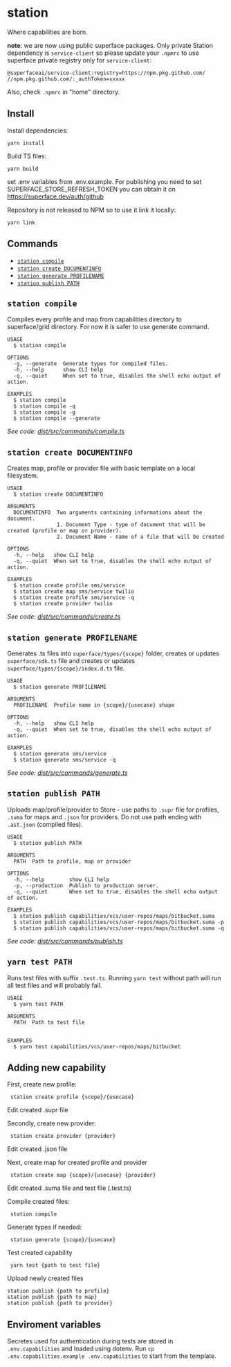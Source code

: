 # station
Where capabilities are born.

**note**: we are now using public superface packages. Only private Station dependency is `service-client` so please update your `.npmrc` to use superface private registry only for `service-client`:

```
@superfaceai/service-client:registry=https://npm.pkg.github.com/
//npm.pkg.github.com/:_authToken=xxxxx
```
Also, check `.npmrc` in "home" directory.

## Install

Install dependencies: 
```
yarn install
```

Build TS files:
```
yarn build
```
set .env variables from .env.example. For publishing you need to set SUPERFACE_STORE_REFRESH_TOKEN you can obtain it on https://superface.dev/auth/github

Repository is not released to NPM so to use it link it locally:
```
yarn link
```

## Commands
  <!-- commands -->
* [`station compile`](#station-compile)
* [`station create DOCUMENTINFO`](#station-create-documentinfo)
* [`station generate PROFILENAME`](#station-generate-profilename)
* [`station publish PATH`](#station-publish-path)

## `station compile`

Compiles every profile and map from capabilities directory to superface/grid directory. For now it is safer to use generate command.

```
USAGE
  $ station compile

OPTIONS
  -g, --generate  Generate types for compiled files.
  -h, --help      show CLI help
  -q, --quiet     When set to true, disables the shell echo output of action.

EXAMPLES
  $ station compile
  $ station compile -q
  $ station compile -g
  $ station compile --generate
```

_See code: [dist/src/commands/compile.ts](https://github.com/superfaceai/station/blob/v0.0.1/dist/src/commands/compile.ts)_

## `station create DOCUMENTINFO`

Creates map, profile or provider file with basic template on a local filesystem.

```
USAGE
  $ station create DOCUMENTINFO

ARGUMENTS
  DOCUMENTINFO  Two arguments containing informations about the document.
                1. Document Type - type of document that will be created (profile or map or provider).
                2. Document Name - name of a file that will be created

OPTIONS
  -h, --help   show CLI help
  -q, --quiet  When set to true, disables the shell echo output of action.

EXAMPLES
  $ station create profile sms/service
  $ station create map sms/service twilio
  $ station create profile sms/service -q
  $ station create provider twilio
```

_See code: [dist/src/commands/create.ts](https://github.com/superfaceai/station/blob/v0.0.1/dist/src/commands/create.ts)_

## `station generate PROFILENAME`

Generates .ts files into `superface/types/{scope}` folder, creates or updates `superface/sdk.ts` file and creates or updates `superface/types/{scope}/index.d.ts` file.

```
USAGE
  $ station generate PROFILENAME

ARGUMENTS
  PROFILENAME  Profile name in {scope}/{usecase} shape

OPTIONS
  -h, --help   show CLI help
  -q, --quiet  When set to true, disables the shell echo output of action.

EXAMPLES
  $ station generate sms/service
  $ station generate sms/service -q
```

_See code: [dist/src/commands/generate.ts](https://github.com/superfaceai/station/blob/v0.0.1/dist/src/commands/generate.ts)_

## `station publish PATH`

Uploads map/profile/provider to Store - use paths to `.supr` file for profiles, `.suma` for maps and `.json` for providers. Do not use path ending with `.ast.json` (compiled files).

```
USAGE
  $ station publish PATH

ARGUMENTS
  PATH  Path to profile, map or provider

OPTIONS
  -h, --help        show CLI help
  -p, --production  Publish to production server.
  -q, --quiet       When set to true, disables the shell echo output of action.

EXAMPLES
  $ station publish capabilities/vcs/user-repos/maps/bitbucket.suma
  $ station publish capabilities/vcs/user-repos/maps/bitbucket.suma -p
  $ station publish capabilities/vcs/user-repos/maps/bitbucket.suma -q
```

_See code: [dist/src/commands/publish.ts](https://github.com/superfaceai/station/blob/v0.0.1/dist/src/commands/publish.ts)_
<!-- commandsstop -->

## `yarn test PATH`

Runs test files with suffix `.test.ts`. Running `yarn test` without path will run all test files and will probably fail.

```
USAGE
  $ yarn test PATH

ARGUMENTS
  PATH  Path to test file


EXAMPLES
  $ yarn test capabilities/vcs/user-repos/maps/bitbucket
```

## Adding new capability

First, create new profile:

```
 station create profile {scope}/{usecase}
```
Edit created .supr file

Secondly, create new provider:

```
 station create provider {provider}
```

Edit created .json file

Next, create map for created profile and provider

```
 station create map {scope}/{usecase} {provider}
```

Edit created .suma file and test file (.test.ts)

Compile created files:

```
 station compile
```

Generate types if needed:

```
 station generate {scope}/{usecase}
```

Test created capability

```
 yarn test {path to test file}
```

Upload newly created files
```
station publish {path to profile}
station publish {path to map}
station publish {path to provider}
```

## Enviroment variables

Secretes used for authentication during tests are stored in `.env.capabilities` and loaded using dotenv. Run `cp .env.capabilities.example .env.capabilities` to start from the template.
